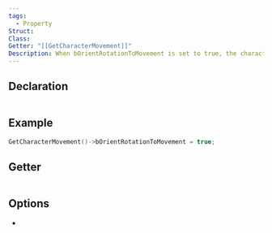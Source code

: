 ```yaml
---
tags:
  - Property
Struct: 
Class: 
Getter: "[[GetCharacterMovement]]"
Description: When bOrientRotationToMovement is set to true, the character will automatically rotate to face the direction it is moving
---
```


## Declaration

```cpp
```

## Example

```cpp
GetCharacterMovement()->bOrientRotationToMovement = true;
```

## Getter

```cpp
```

## Options
- 